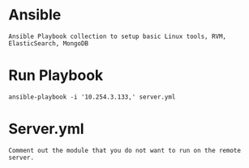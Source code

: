 # Ansible
    Ansible Playbook collection to setup basic Linux tools, RVM, ElasticSearch, MongoDB

# Run Playbook
    ansible-playbook -i '10.254.3.133,' server.yml

# Server.yml
    Comment out the module that you do not want to run on the remote server.